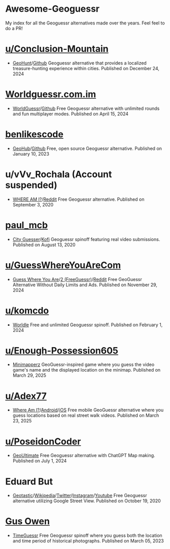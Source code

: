 # Awesome-Geoguessr
My index for all the Geoguessr alternatives made over the years. Feel feel to do a PR!
# [u/Conclusion-Mountain](https://www.reddit.com/user/Conclusion-Mountain/)
- [GeoHunt](https://geohunt.vercel.app/)/[Github](https://github.com/vishdadhich092004/geohunt) Geoguessr alternative that provides a localized treasure-hunting experience within cities. Published on December 24, 2024
# [Worldguessr.com.im](https://worldguessr.com.im/)
- [WorldGuessr](https://www.worldguessr.com/)/[Github](https://github.com/codergautam/worldguessr) Free Geoguessr alternative with unlimited rounds and fun multiplayer modes. Published on April 15, 2024
# [benlikescode](https://github.com/benlikescode)
- [GeoHub](https://www.geohub.gg/)/[Github](https://github.com/benlikescode/geohub) Free, open source Geoguessr alternative. Published on January 10, 2023
# u/vVv_Rochala (Account suspended)
- [WHERE AM I?](https://www.wuri.ai/)/[Reddit](https://www.reddit.com/r/geoguessr/comments/ilkyql/check_out_my_free_geoguessr_alternative_less/) Free Geoguessr alternative. Published on September 3, 2020
# [paul_mcb](https://x.com/paul_mcb)
- [City Guesser](https://virtualvacation.us/)/[Kofi](https://ko-fi.com/cityguesser) Geoguessr spinoff featuring real video submissions. Published on August 13, 2020
# [u/GuessWhereYouAreCom](https://www.reddit.com/user/GuessWhereYouAreCom/)
- [Guess Where You Are](https://guesswhereyouare.com/)/[2 (FreeGuessr)](https://freeguessr.com)/[Reddit](https://www.reddit.com/r/freegames/comments/1jhjtpp/freeguessrcom_free_geoguessr_alternative_without/) Free GeoGuessr Alternative Without Daily Limits and Ads. Published on November 29, 2024
# [u/komcdo](https://www.reddit.com/user/komcdo/)
- [Worldle](https://worldledaily.com/) Free and unlimited Geoguessr spinoff. Published on February 1, 2024
# [u/Enough-Possession605](https://www.reddit.com/user/Enough-Possession605/)
- [Minimapperz](https://minimapperz.com/) GeoGuessr-inspired game where you guess the video game's name and the displayed location on the minimap. Published on March 29, 2025
# [u/Adex77](https://www.reddit.com/user/Adex77/)
- [Where Am I?](https://whereamigame.app/)/[Android](https://play.google.com/store/apps/details?id=com.adex77.WhereAmI)/[iOS](https://apps.apple.com/us/app/where-am-i-geoguess-game/id6657987209) Free mobile GeoGuessr alternative where you guess locations based on real street walk videos. Published on March 23, 2025
# [u/PoseidonCoder](https://www.reddit.com/user/PoseidonCoder/)
- [GeoUltimate](https://www.geoultimate.com/) Free Geoguessr alternative with ChatGPT Map making. Published on July 1, 2024
# Eduard But
- [Geotastic](https://geotastic.net/)/[Wikipedia](https://pt.wikipedia.org/wiki/Geotastic)/[Twitter](https://x.com/geotastic_game)/[Instagram](https://www.instagram.com/officialgeotastic/)/[Youtube](https://www.youtube.com/watch?v=4EU59_3cBl8) Free Geoguessr alternative utilizing Google Street View.​ Published on October 19, 2020
# [Gus Owen](https://x.com/gusowennn)
- [TimeGuessr](https://timeguessr.com/) Free Geoguessr spinoff where you guess both the location and time period of historical photographs. Published on March 05, 2023
